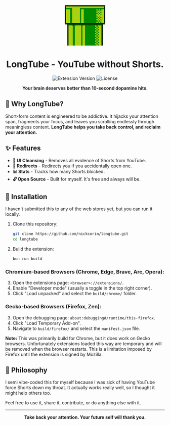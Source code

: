 <div align="center">
  <img src="assets/icon128.png" alt="LongTube Logo" width="128" height="128">

# LongTube - YouTube without Shorts.

</div>

<div align="center">

![Extension Version](https://img.shields.io/badge/version-0.1.0--beta.1-blue.svg)
![License](https://img.shields.io/badge/license-MIT-green.svg)

**Your brain deserves better than 10-second dopamine hits.**

</div>

## 🎯 Why LongTube?

Short-form content is engineered to be addictive. It hijacks your attention span, fragments your focus, and leaves you scrolling endlessly through meaningless content. **LongTube helps you take back control, and reclaim your attention.**

## ✨ Features

- **🧼 UI Cleansing** - Removes all evidence of Shorts from YouTube.
- **🔄 Redirects** - Redirects you if you accidentally open one.
- **📊 Stats** - Tracks how many Shorts blocked.
- **🔓 Open Source** - Built for myself. It's free and always will be.

## 🚀 Installation

I haven't submitted this to any of the web stores yet, but you can run it locally.

1. Clone this repository:

   ```bash
   git clone https://github.com/nickcorin/longtube.git
   cd longtube
   ```

2. Build the extension:
   ```bash
   bun run build
   ```

### Chromium-based Browsers (Chrome, Edge, Brave, Arc, Opera):

3. Open the extensions page: `<browser>://extensions/`.
4. Enable "Developer mode" (usually a toggle in the top right corner).
5. Click "Load unpacked" and select the `build/chrome/` folder.

### Gecko-based Browsers (Firefox, Zen):

3. Open the debugging page: `about:debugging#/runtime/this-firefox`.
4. Click "Load Temporary Add-on".
5. Navigate to `build/firefox/` and select the `manifest.json` file.

**Note:** This was primarily build for Chrome, but it does work on Gecko browsers. Unfortunately extensions loaded this way are temporary and will be removed when the browser restarts. This is a limitation imposed by Firefox until the extension is signed by Mozilla.

## 🧘 Philosophy

I semi vibe-coded this for myself because I was sick of having YouTube force Shorts down my throat. It actually works
really well, so I thought it might help others too.

Feel free to use it, share it, contribute, or do anything else with it.

---

<div align="center">

**Take back your attention. Your future self will thank you.**

</div>
